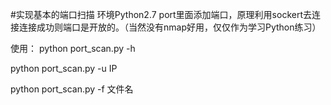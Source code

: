 ﻿#实现基本的端口扫描
环境Python2.7
port里面添加端口，原理利用sockert去连接连接成功则端口是开放的。（当然没有nmap好用，仅仅作为学习Python练习）

使用：
python port_scan.py -h



python port_scan.py -u IP




python port_scan.py -f 文件名



